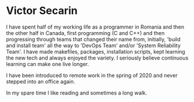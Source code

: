 # Victor Secarin

I have spent half of my working life as a programmer in Romania and then the other half in Canada, first programming (C and C++) and then progressing through teams that changed their name from, initially, 'build and install team' all the way to 'DevOps Team' and/or 'System Reliability Team'. I have made makefiles, packages, installation scripts, kept learning the new tech and always enjoyed the variety. I seriously believe continuous learning can make one live longer.

I have been introduced to remote work in the spring of 2020 and never stepped into an office again.

In my spare time I like reading and sometimes a long walk.
